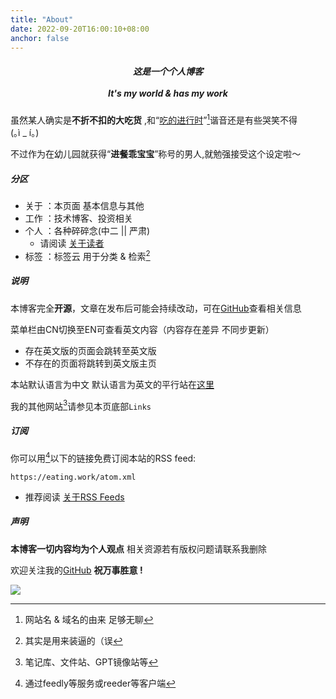 ```yaml
---
title: "About"
date: 2022-09-20T16:00:10+08:00
anchor: false
---
```


<center>
	<h5>
这是一个个人博客 
<br><br>
It's my world & has my work
	</h5>
</center>

虽然某人确实是**不折不扣的大吃货** ,和“<u>吃的进行时</u>”[^1]谐音还是有些哭笑不得<span style="white-space: nowrap;">(｡ì _ í｡)</span><br>

不过作为在幼儿园就获得“**进餐乖宝宝**”称号的男人,就勉强接受这个设定啦～

##### 分区 

- 关于 ：本页面 基本信息与其他
- 工作 ：技术博客、投资相关
- 个人 ：各种碎碎念(中二 || 严肃) 
	- 请阅读 [关于读者](https://eating.work/useless/about-readers)
- 标签 ：标签云 用于分类 & 检索[^2]

##### 说明
 本博客完全**开源**，文章在发布后可能会持续改动，可在<a href="https://github.com/AlexLiu2022/blog" target="_blank">GitHub</a>查看相关信息

菜单栏由CN切换至EN可查看英文内容（内容存在差异 不同步更新）
- 存在英文版的页面会跳转至英文版
- 不存在的页面将跳转到英文版主页

本站默认语言为中文 默认语言为英文的平行站在<a href="https://alex.liu.xyz" target="_blank">这里</a>

我的其他网站[^3]请参见本页底部`Links`

##### 订阅

你可以用[^4]以下的链接免费订阅本站的RSS feed:
```url
https://eating.work/atom.xml
```

- 推荐阅读 [关于RSS Feeds](https://eating.work/useful/about-rss-feeds/)

##### 声明
**本博客一切内容均为个人观点** 相关资源若有版权问题请联系我删除 <br>

欢迎关注我的<a href="https://github.com/AlexLiu2022" target="_blank">GitHub</a> **祝万事胜意 !**

![](https://cdn.jsdelivr.net/gh/AlexLiu2022/resources/img/cloud.jpg)
[^1]: 网站名 & 域名[^5]的由来 足够无聊
[^2]: 其实是用来装逼的（误
[^3]: 笔记库、文件站、GPT镜像站等
[^4]: 通过feedly等服务或reeder等客户端
[^5]: 博客强调work是为了迎合域名后缀 而用这个后缀是因为便宜（迫真

<style>
#main {
	padding-top: 90px;
}
.post-title {
	margin-top : 22px;
	font-size: 1.77em;
}
.post-body {
    margin-top: 0 !important;
}
</style>

<script>
let title = document.querySelector('h1.post-title.p-name');
title.remove();
</script>